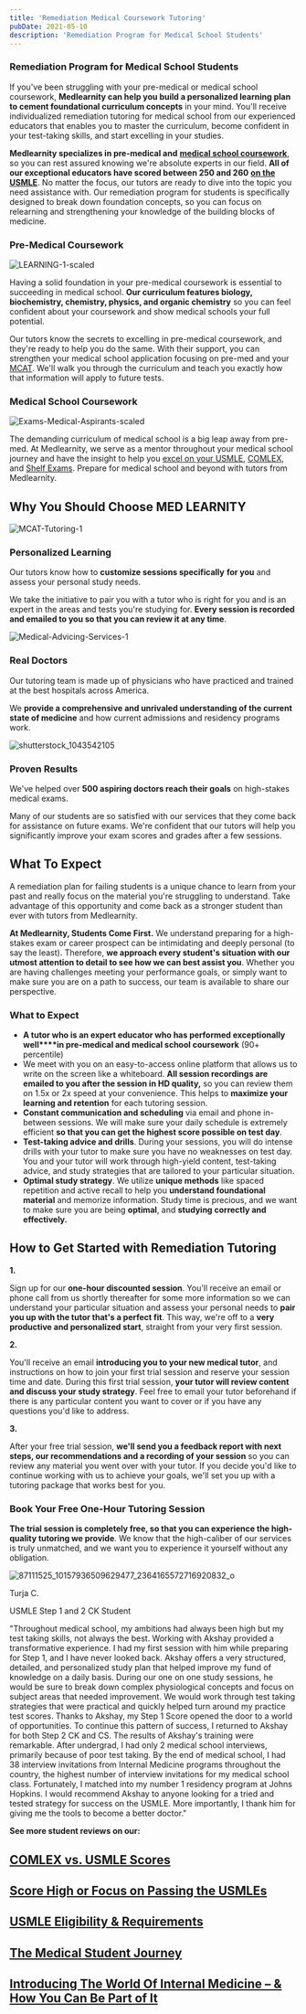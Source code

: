 ```yaml
---
title: 'Remediation Medical Coursework Tutoring'
pubDate: 2021-05-10
description: 'Remediation Program for Medical School Students'
---
```






### Remediation Program for Medical School Students

If you've been struggling with your pre-medical or medical school coursework, **Medlearnity can help you build a personalized learning plan to cement foundational curriculum concepts** in your mind. You'll receive individualized remediation tutoring for medical school from our experienced educators that enables you to master the curriculum, become confident in your test-taking skills, and start excelling in your studies.   

**Medlearnity specializes in pre-medical and** [**medical school coursework**](https://www.medlearnity.com/coursework/), so you can rest assured knowing we're absolute experts in our field. **All of our exceptional educators have scored between 250 and 260** [**on the USMLE**](https://www.medlearnity.com/usmle/). No matter the focus, our tutors are ready to dive into the topic you need assistance with. Our remediation program for students is specifically designed to break down foundation concepts, so you can focus on relearning and strengthening your knowledge of the building blocks of medicine. 

### Pre-Medical Coursework

![](//www.medlearnity.com//images/wp/2020/05/LEARNING-1-scaled-1.jpg "LEARNING-1-scaled")

Having a solid foundation in your pre-medical coursework is essential to succeeding in medical school. **Our curriculum features biology, biochemistry, chemistry, physics, and organic chemistry** so you can feel confident about your coursework and show medical schools your full potential.

Our tutors know the secrets to excelling in pre-medical coursework, and they're ready to help you do the same. With their support, you can strengthen your medical school application focusing on pre-med and your [MCAT](https://www.medlearnity.com/mcat/). We'll walk you through the curriculum and teach you exactly how that information will apply to future tests.

### Medical School Coursework

![](//www.medlearnity.com//images/wp/2020/04/Exams-Medical-Aspirants-scaled-1.jpg "Exams-Medical-Aspirants-scaled")

The demanding curriculum of medical school is a big leap away from pre-med. At Medlearnity, we serve as a mentor throughout your medical school journey and have the insight to help you [excel on your USMLE](https://www.medlearnity.com/usmle/), [COMLEX](https://www.medlearnity.com/comlex/), and [Shelf Exams](https://www.medlearnity.com/nbme-shelf-exams/). Prepare for medical school and beyond with tutors from Medlearnity.

## Why You Should Choose MED LEARNITY

![](//www.medlearnity.com//images/wp/2020/04/MCAT-Tutoring-1.jpg "MCAT-Tutoring-1")

### Personalized Learning

Our tutors know how to **customize sessions specifically** **for you** and assess your personal study needs. 

We take the initiative to pair you with a tutor who is right for you and is an expert in the areas and tests you're studying for. **Every session is recorded and emailed to you so that you can review it at any time**.

![](//www.medlearnity.com//images/wp/2020/04/Medical-Advicing-Services-1-1.jpg "Medical-Advicing-Services-1")

### Real Doctors

Our tutoring team is made up of physicians who have practiced and trained at the best hospitals across America.

We **provide a comprehensive and unrivaled understanding of the current state of medicine** and how current admissions and residency programs work. 

![](//www.medlearnity.com//images/wp/2020/04/shutterstock_1043542105-scaled.jpg "shutterstock_1043542105")

### Proven Results

We've helped over **500 aspiring doctors reach their goals** on high-stakes medical exams.

Many of our students are so satisfied with our services that they come back for assistance on future exams. We're confident that our tutors will help you significantly improve your exam scores and grades after a few sessions.

## What To Expect

A remediation plan for failing students is a unique chance to learn from your past and really focus on the material you're struggling to understand. Take advantage of this opportunity and come back as a stronger student than ever with tutors from Medlearnity.

**At Medlearnity, Students Come First.** We understand preparing for a high-stakes exam or career prospect can be intimidating and deeply personal (to say the least). Therefore, **we approach every student's situation with our utmost attention to detail to see how we can best assist you**. Whether you are having challenges meeting your performance goals, or simply want to make sure you are on a path to success, our team is available to share our perspective. 

### **What to Expect**

- **A tutor who is an expert educator who has performed exceptionally well****in pre-medical and medical school coursework** (90+ percentile)
- We meet with you on an easy-to-access online platform that allows us to write on the screen like a whiteboard. **All session recordings are emailed to you after the session in HD quality,** so you can review them on 1.5x or 2x speed at your convenience. This helps to **maximize your learning and retention** for each tutoring session.
- **Constant communication and scheduling** via email and phone in-between sessions. We will make sure your daily schedule is extremely efficient **so that you can get the highest score possible on test day**.
- **Test-taking advice and drills**. During your sessions, you will do intense drills with your tutor to make sure you have no weaknesses on test day. You and your tutor will work through high-yield content, test-taking advice, and study strategies that are tailored to your particular situation.
- **Optimal study strategy**. We utilize **unique methods** like spaced repetition and active recall to help you **understand foundational material** and memorize information. Study time is precious, and we want to make sure you are being **optimal**, and **studying correctly and effectively.**

## How to Get Started with Remediation Tutoring

**1.**

Sign up for our **one-hour discounted session**. You'll receive an email or phone call from us shortly thereafter for some more information so we can understand your particular situation and assess your personal needs to **pair you up with the tutor that's a perfect fit**. This way, we're off to a **very productive and personalized start**, straight from your very first session.

**2.**

You'll receive an email **introducing you to your new medical tutor**, and instructions on how to join your first trial session and reserve your session time and date. During this first trial session, **your tutor will review content and discuss your study strategy**. Feel free to email your tutor beforehand if there is any particular content you want to cover or if you have any questions you'd like to address.

**3.**

After your free trial session, **we'll send you a feedback report with next steps, our recommendations and a recording of your session** so you can review any material you went over with your tutor. If you decide you'd like to continue working with us to achieve your goals, we'll set you up with a tutoring package that works best for you.

### **Book Your Free One-Hour Tutoring Session**

**The trial session is completely free, so that you can experience the high-quality tutoring we provide**. We know that the high-caliber of our services is truly unmatched, and we want you to experience it yourself without any obligation.

![](//www.medlearnity.com//images/wp/2020/04/87111525_10157936509629477_2364165572716920832_o.jpg "87111525_10157936509629477_2364165572716920832_o")

Turja C.

USMLE Step 1 and 2 CK Student

"Throughout medical school, my ambitions had always been high but my test taking skills, not always the best. Working with Akshay provided a transformative experience. I had my first session with him while preparing for Step 1, and I have never looked back. Akshay offers a very structured, detailed, and personalized study plan that helped improve my fund of knowledge on a daily basis. During our one on one study sessions, he would be sure to break down complex physiological concepts and focus on subject areas that needed improvement. We would work through test taking strategies that were practical and quickly helped turn around my practice test scores. Thanks to Akshay, my Step 1 Score opened the door to a world of opportunities. To continue this pattern of success, I returned to Akshay for both Step 2 CK and CS. The results of Akshay's training were remarkable. After undergrad, I had only 2 medical school interviews, primarily because of poor test taking. By the end of medical school, I had 38 interview invitations from Internal Medicine programs throughout the country, the highest number of interview invitations for my medical school class. Fortunately, I matched into my number 1 residency program at Johns Hopkins. I would recommend Akshay to anyone looking for a tried and tested strategy for success on the USMLE. More importantly, I thank him for giving me the tools to become a better doctor."

**See more student reviews on our:**

[](https://www.medlearnity.com/comlex-vs-usmle-scores/)

## [COMLEX vs. USMLE Scores](https://www.medlearnity.com/comlex-vs-usmle-scores/ "COMLEX vs. USMLE Scores")

[](https://www.medlearnity.com/score-high-or-focus-on-passing-usmle/)

## [Score High or Focus on Passing the USMLEs](https://www.medlearnity.com/score-high-or-focus-on-passing-usmle/ "Score High or Focus on Passing the USMLEs")

[](https://www.medlearnity.com/usmle-eligibility-and-requirements/)

## [USMLE Eligibility & Requirements](https://www.medlearnity.com/usmle-eligibility-and-requirements/ "USMLE Eligibility & Requirements")

[](https://www.medlearnity.com/medical-student-journey/)

## [The Medical Student Journey](https://www.medlearnity.com/medical-student-journey/ "The Medical Student Journey")

[](https://www.medlearnity.com/internal-medicine-board-exam/)

## [Introducing The World Of Internal Medicine – & How You Can Be Part of It](https://www.medlearnity.com/internal-medicine-board-exam/ "Introducing The World Of Internal Medicine – & How You Can Be Part of It")
